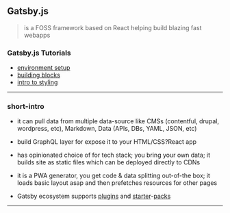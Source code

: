 
## Gatsby.js

> is a FOSS framework based on React helping build blazing fast webapps

### Gatsby.js Tutorials

* [environment setup](./gatsby-00-environment-setup.md)
* [building blocks](./gatsby-01-building-blocks.md)
* [intro to styling](./gatsby-02-intro-to-styling.md)

---

### short-intro

* it can pull data from multiple data-source like CMSs (contentful, drupal, wordpress, etc), Markdown, Data (APIs, DBs, YAML, JSON, etc)

* build GraphQL layer for expose it to your HTML/CSS?React app

* has opinionated choice of for tech stack; you bring your own data; it builds site as static files which can be deployed directly to CDNs

* it is a PWA generator, you get code & data splitting out-of-the box; it loads basic layout asap and then prefetches resources for other pages

* Gatsby ecosystem supports [plugins](https://www.gatsbyjs.org/plugins/) and [starter](https://www.gatsbyjs.org/docs/starters/)-[packs](https://www.gatsbyjs.org/starters/?v=2)

---
